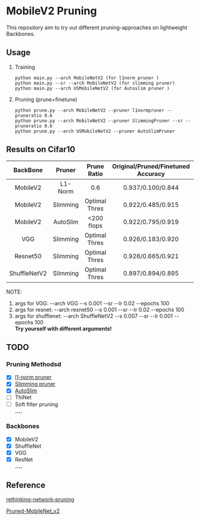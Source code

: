 # MobileV2 Pruning
This repository aim to try out different pruning-approaches on lightweight Backbones.

## Usage
1. Training
    ```
   python main.py --arch MobileNetV2 (for l1norm pruner )
   python main.py --sr --arch MobileNetV2 (for slimming pruner) 
   python main.py --arch USMobileNetV2 (for Autoslim pruner )
    ```
2. Pruning (prune+finetune)
    ```
   python prune.py --arch MobileNetV2 --pruner l1normpruner --pruneratio 0.6
   python prune.py --arch MobileNetV2 --pruner SlimmingPruner --sr --pruneratio 0.6
   python prune.py --arch USMobileNetV2 --pruner AutoSlimPruner
    ```
## Results on Cifar10
|  BackBone| Pruner | Prune Ratio| Original/Pruned/Finetuned Accuracy | FLOPs(M)| Params(M)|
| :---: | :------: |:------: |  :--------------------------: | :-----------------: |:-------------------: |
|MobileV2| L1-Norm|0.6 | 0.937/0.100/0.844|313.5->225.5|2.24->1.15|
|MobileV2| Slimming|Optimal Thres | 0.922/0.485/0.915|313.5->214.5|2.24->0.98|
|MobileV2| AutoSlim|<200 flops| 0.922/0.795/0.919|313.5->127.5|2.24->1.037|
|VGG| Slimming| Optimal Thres|0.926/0.183/0.920 | 399.3->147.8|20.03->1.49|
|Resnet50| Slimming| Optimal Thres|0.926/0.665/0.921 | 3448->975|23.52->6.00|
|ShuffleNetV2| Slimming| Optimal Thres|0.897/0.894/0.895 | 348.6->188.5|2.22->1.24|

NOTE:   
1. args for VGG: --arch VGG --s 0.001 --sr --lr 0.02 --epochs 100
2. args for resnet: --arch resnet50 --s 0.001 --sr --lr 0.02 --epochs 100   
3. args for shufflenet: --arch ShuffleNetV2 --s 0.007 --sr --lr 0.001 --epochs 100   
    **Try yourself with different arguments!**  
## TODO
### Pruning Methodsd
- [x] [l1-norm pruner](https://arxiv.org/abs/1608.08710)
- [x] [Slimming pruner](https://arxiv.org/abs/1708.06519)
- [x] [AutoSlim](https://arxiv.org/abs/1903.11728)
- [ ] ThiNet
- [ ] Soft filter pruning  
**....**
### Backbones
- [x] MobileV2
- [x] ShuffleNet
- [x] VGG
- [x] ResNet  
**....**

## Reference
[rethinking-network-pruning](https://github.com/Eric-mingjie/rethinking-network-pruning) 

[Pruned-MobileNet_v2](https://github.com/eezywu/Pruned-MobileNet_v2) 
